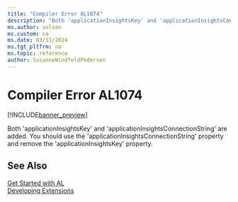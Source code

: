 ```yaml
---
title: "Compiler Error AL1074"
description: "Both 'applicationInsightsKey' and 'applicationInsightsConnectionString' are added."
ms.author: solsen
ms.custom: na
ms.date: 03/11/2024
ms.tgt_pltfrm: na
ms.topic: reference
author: SusanneWindfeldPedersen
---
```

[//]: # (START>DO_NOT_EDIT)
[//]: # (IMPORTANT:Do not edit any of the content between here and the END>DO_NOT_EDIT.)
[//]: # (Any modifications should be made in the .xml files in the ModernDev repo.)
# Compiler Error AL1074

[!INCLUDE[banner_preview](../includes/banner_preview.md)]

Both 'applicationInsightsKey' and 'applicationInsightsConnectionString' are added. You should use the 'applicationInsightsConnectionString' property and remove the 'applicationInsightsKey' property.


[//]: # (IMPORTANT: END>DO_NOT_EDIT)
## See Also  
[Get Started with AL](../devenv-get-started.md)  
[Developing Extensions](../devenv-dev-overview.md)  